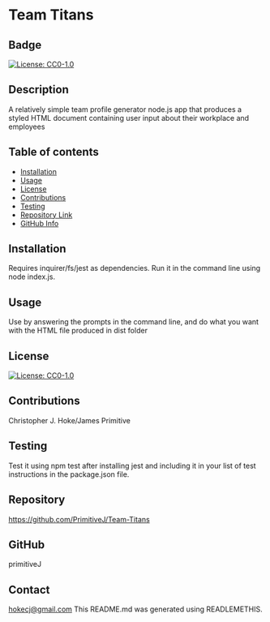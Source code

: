 
  # Team Titans
  ## Badge
  [![License: CC0-1.0](https://licensebuttons.net/l/zero/1.0/80x15.png)](http://creativecommons.org/publicdomain/zero/1.0/)
  ## Description 
  A relatively simple team profile generator node.js app that produces a styled HTML document containing user input about their workplace and employees 
  ## Table of contents
  - [Installation](#Installation)
  - [Usage](#Usage)
  - [License](#License)
  - [Contributions](#Contributions)
  - [Testing](#Testing)
  - [Repository Link](#Repository)
  - [GitHub Info](#GitHub) 
  ## Installation
  Requires inquirer/fs/jest as dependencies. Run it in the command line using node index.js.
  ## Usage
  Use by answering the prompts in the command line, and do what you want with the HTML file produced in dist folder
  ## License
  [![License: CC0-1.0](https://licensebuttons.net/l/zero/1.0/80x15.png)](http://creativecommons.org/publicdomain/zero/1.0/)
  ## Contributions
  Christopher J. Hoke/James Primitive
  ## Testing
  Test it using npm test after installing jest and including it in your list of test instructions in the package.json file. 
  ## Repository
  https://github.com/PrimitiveJ/Team-Titans
  ## GitHub
  primitiveJ
  ## Contact
  hokecj@gmail.com
  This README.md was generated using READLEMETHIS.
